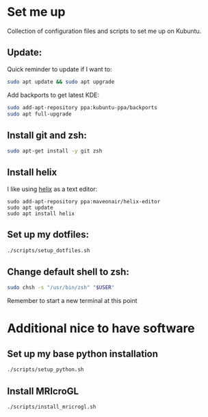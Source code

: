 # Set me up

Collection of configuration files and scripts to set me up on Kubuntu.

## Update:

Quick reminder to update if I want to:
```sh
sudo apt update && sudo apt upgrade
```
Add backports to get latest KDE:
```sh
sudo add-apt-repository ppa:kubuntu-ppa/backports
sudo apt full-upgrade
```
## Install git and zsh:
```sh
sudo apt-get install -y git zsh
```
## Install helix
I like using [helix](https://helix-editor.com/) as a text editor:
```
sudo add-apt-repository ppa:maveonair/helix-editor
sudo apt update
sudo apt install helix
```
## Set up my dotfiles:
```sh
./scripts/setup_dotfiles.sh 
```
## Change default shell to zsh:
```sh
sudo chsh -s "/usr/bin/zsh" "$USER"
```
Remember to start a new terminal at this point

# Additional nice to have software

## Set up my base python installation
```sh
./scripts/setup_python.sh
```
## Install MRIcroGL
```sh
./scripts/install_mricrogl.sh
```